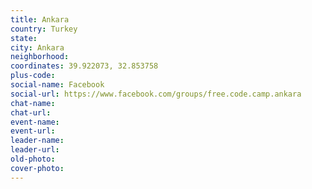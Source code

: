 ```yaml
---
title: Ankara
country: Turkey
state: 
city: Ankara
neighborhood: 
coordinates: 39.922073, 32.853758
plus-code:
social-name: Facebook
social-url: https://www.facebook.com/groups/free.code.camp.ankara
chat-name:
chat-url:
event-name:
event-url:
leader-name:
leader-url:
old-photo: 
cover-photo:
---
```

